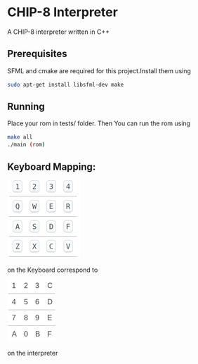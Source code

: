 # CHIP-8 Interpreter

A CHIP-8 interpreter written in C++

## Prerequisites

SFML and cmake are required for this project.Install them using

```bash
sudo apt-get install libsfml-dev make
```

## Running

Place your rom in tests/ folder. Then You can run the rom using

```bash
make all
./main (rom)
```

## Keyboard Mapping:

![Alt text](/assets/Keyboard.png)

on the Keyboard correspond to

![Alt text](/assets/VIP.png)

on the interpreter
